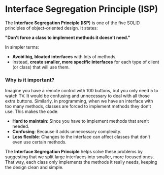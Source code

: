 # Interface Segregation Principle (ISP)

The **Interface Segregation Principle (ISP)** is one of the five SOLID principles of object-oriented design. It states:

**"Don’t force a class to implement methods it doesn’t need."**

In simpler terms:

- **Avoid big, bloated interfaces** with lots of methods.
- Instead, **create smaller, more specific interfaces** for each type of client (or class) that will use them.

### Why is it important?

Imagine you have a remote control with 100 buttons, but you only need 5 to watch TV. It would be confusing and unnecessary to deal with all those extra buttons. Similarly, in programming, when we have an interface with too many methods, classes are forced to implement methods they don’t use. This makes the code:

- **Hard to maintain**: Since you have to implement methods that aren’t needed.
- **Confusing**: Because it adds unnecessary complexity.
- **Less flexible**: Changes to the interface can affect classes that don’t even use certain methods.

The **Interface Segregation Principle** helps solve these problems by suggesting that we split large interfaces into smaller, more focused ones. That way, each class only implements the methods it really needs, keeping the design clean and simple.

